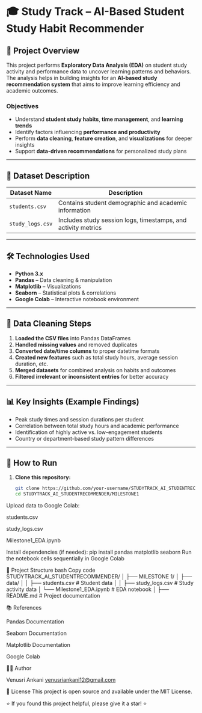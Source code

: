 # 🎓 Study Track – AI-Based Student Study Habit Recommender

## 📌 Project Overview

This project performs **Exploratory Data Analysis (EDA)** on student study activity and performance data to uncover learning patterns and behaviors.  
The analysis helps in building insights for an **AI-based study recommendation system** that aims to improve learning efficiency and academic outcomes.

### Objectives

* Understand **student study habits**, **time management**, and **learning trends**
* Identify factors influencing **performance and productivity**
* Perform **data cleaning**, **feature creation**, and **visualizations** for deeper insights
* Support **data-driven recommendations** for personalized study plans

---

## 📂 Dataset Description

| Dataset Name     | Description                                                   |
| ---------------- | ------------------------------------------------------------- |
| `students.csv`   | Contains student demographic and academic information         |
| `study_logs.csv` | Includes study session logs, timestamps, and activity metrics |

---

## 🛠️ Technologies Used

* **Python 3.x**
* **Pandas** – Data cleaning & manipulation
* **Matplotlib** – Visualizations
* **Seaborn** – Statistical plots & correlations
* **Google Colab** – Interactive notebook environment

---

## 🧼 Data Cleaning Steps

1. **Loaded the CSV files** into Pandas DataFrames
2. **Handled missing values** and removed duplicates
3. **Converted date/time columns** to proper datetime formats
4. **Created new features** such as total study hours, average session duration, etc.
5. **Merged datasets** for combined analysis on habits and outcomes
6. **Filtered irrelevant or inconsistent entries** for better accuracy

---

## 📊 Key Insights (Example Findings)

* Peak study times and session durations per student
* Correlation between total study hours and academic performance
* Identification of highly active vs. low-engagement students
* Country or department-based study pattern differences

---

## 🚀 How to Run

1. **Clone this repository:**

   ```bash
   git clone https://github.com/your-username/STUDYTRACK_AI_STUDENTRECOMMENDER.git
   cd STUDYTRACK_AI_STUDENTRECOMMENDER/MILESTONE1
Upload data to Google Colab:

students.csv

study_logs.csv

Milestone1_EDA.ipynb

Install dependencies (if needed):
pip install pandas matplotlib seaborn
Run the notebook cells sequentially in Google Colab

📁 Project Structure
bash
Copy code
STUDYTRACK_AI_STUDENTRECOMMENDER/
│
├── MILESTONE 1/
│   ├── data/
│   │   ├── students.csv            # Student data
│   │   ├── study_logs.csv          # Study activity data
│   └── Milestone1_EDA.ipynb        # EDA notebook
│
├── README.md                       # Project documentation


📚 References

Pandas Documentation

Seaborn Documentation

Matplotlib Documentation

Google Colab

👨‍💻 Author

Venusri Ankani
venusriankani12@gmail.com

📄 License
This project is open source and available under the MIT License.

⭐ If you found this project helpful, please give it a star! ⭐
